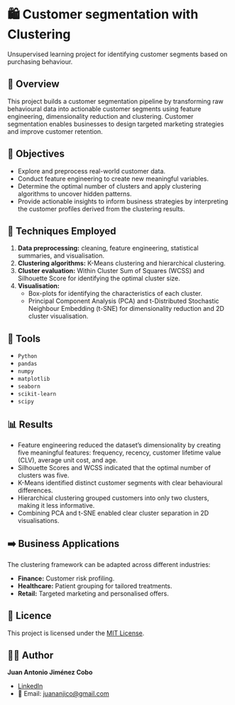 # 🛍️ Customer segmentation with Clustering
Unsupervised learning project for identifying customer segments based on purchasing behaviour.

## 🌟 Overview
This project builds a customer segmentation pipeline by transforming raw behavioural data into actionable customer segments using feature engineering, dimensionality reduction and clustering. Customer segmentation enables businesses to design targeted marketing strategies and improve customer retention.

## 🎯 Objectives
- Explore and preprocess real-world customer data.
- Conduct feature engineering to create new meaningful variables.
- Determine the optimal number of clusters and apply clustering algorithms to uncover hidden patterns.
- Provide actionable insights to inform business strategies by interpreting the customer profiles derived from the clustering results.

## 🧠 Techniques Employed
1. **Data preprocessing:** cleaning, feature engineering, statistical summaries, and visualisation.
2. **Clustering algorithms:** K-Means clustering and hierarchical clustering.
3. **Cluster evaluation:** Within Cluster Sum of Squares (WCSS) and Silhouette Score for identifying the optimal cluster size.
4. **Visualisation:**
    - Box-plots for identifying the characteristics of each cluster.
    - Principal Component Analysis (PCA) and t-Distributed Stochastic Neighbour Embedding (t-SNE) for dimensionality reduction and 2D cluster visualisation.

## 🔧 Tools
- `Python`
- `pandas`
- `numpy`
- `matplotlib`
- `seaborn`
- `scikit-learn`
- `scipy`

## 📊 Results
- Feature engineering reduced the dataset’s dimensionality by creating five meaningful features: frequency, recency, customer lifetime value (CLV), average unit cost, and age.
- Silhouette Scores and WCSS indicated that the optimal number of clusters was five.
- K-Means identified distinct customer segments with clear behavioural differences.
- Hierarchical clustering grouped customers into only two clusters, making it less informative.
- Combining PCA and t-SNE enabled clear cluster separation in 2D visualisations.

## ➡️ Business Applications
The clustering framework can be adapted across different industries:
- **Finance:** Customer risk profiling.
- **Healthcare:** Patient grouping for tailored treatments.
- **Retail:** Targeted marketing and personalised offers.

## 📄 Licence
This project is licensed under the [MIT License](LICENSE).

## 👨‍💻 Author
**Juan Antonio Jiménez Cobo**  
- [LinkedIn](https://www.linkedin.com/in/juan-antonio-jiménez-cobo)  
- 📧 Email: juananjico@gmail.com
